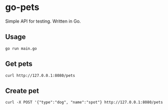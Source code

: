 # go-pets
Simple API for testing. Written in Go.

## Usage
```go run main.go```

## Get pets
```curl http://127.0.0.1:8080/pets```

## Create pet
```curl -X POST '{"type":"dog", "name":"spot"} http://127.0.0.1:8080/pets```
